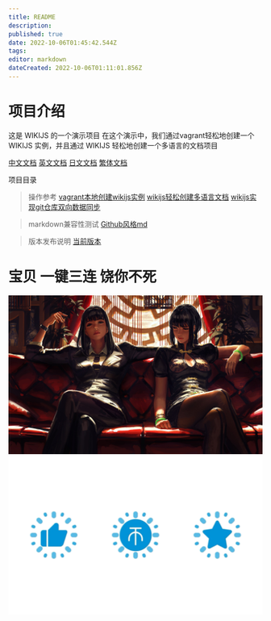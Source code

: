 ```yaml
---
title: README
description: 
published: true
date: 2022-10-06T01:45:42.544Z
tags: 
editor: markdown
dateCreated: 2022-10-06T01:11:01.856Z
---
```



# 项目介绍

这是 WIKIJS 的一个演示项目
在这个演示中，我们通过vagrant轻松地创建一个 WIKIJS 实例，并且通过 WIKIJS 轻松地创建一个多语言的文档项目


[中文文档](/README.md)
[英文文档](/en/home.md)
[日文文档](/ja/home.md)
[繁体文档](/zh-tw/home.md)


项目目录

> 操作参考
[vagrant本地创建wikijs实例](/操作参考/vagrant本地创建wikijs实例.md)
[wikijs轻松创建多语言文档](/操作参考/wikijs轻松创建多语言文档.md)
[wikijs实现git仓库双向数据同步](/操作参考/wikijs实现git仓库双向数据同步.md)

> markdown兼容性测试
[Github风格md](/Markdown兼容性测试/Github风格md.md)

> 版本发布说明
[当前版本](/项目版本说明/当前版本.md)






# 宝贝 一键三连 饶你不死
![图像_96f489e1.jpg](/images/图像_96f489e1.jpg)
![css_案例」b站一键三连动画效果_哔哩哔哩_bilibili.png](/images/css_案例」b站一键三连动画效果_哔哩哔哩_bilibili.png)